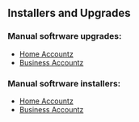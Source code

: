 ## Installers and Upgrades

### Manual softrware upgrades:
* [Home Accountz](update-haz)
* [Business Accountz](update-baz)


### Manual softrware installers:
* [Home Accountz](install-haz)
* [Business Accountz](install-baz)



